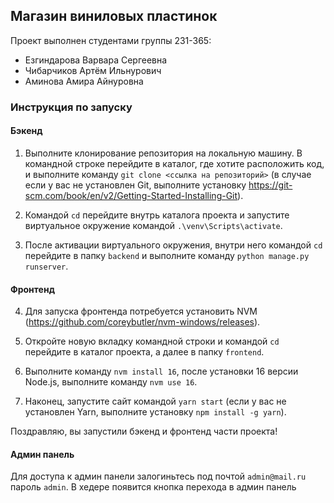 ## Магазин виниловых пластинок

Проект выполнен студентами группы 231-365:

- Езгиндарова Варвара Сергеевна
- Чибарчиков Артём Ильнурович
- Аминова Амира Айнуровна

### Инструкция по запуску

#### Бэкенд

1. Выполните клонирование репозитория на локальную машину. В командной строке перейдите в каталог, где хотите расположить код, и выполните команду `git clone <ссылка на репозиторий>` (в случае если у вас не установлен Git, выполните установку https://git-scm.com/book/en/v2/Getting-Started-Installing-Git).

2. Командой `cd` перейдите внутрь каталога проекта и запустите виртуальное окружение командой `.\venv\Scripts\activate`.

3. После активации виртуального окружения, внутри него командой `cd` перейдите в папку `backend` и выполните команду `python manage.py runserver`.

#### Фронтенд

4. Для запуска фронтенда потребуется установить NVM (https://github.com/coreybutler/nvm-windows/releases).

5. Откройте новую вкладку командной строки и командой `cd` перейдите в каталог проекта, а далее в папку `frontend`.

6. Выполните команду `nvm install 16`, после установки 16 версии Node.js, выполните команду `nvm use 16`.

7. Наконец, запустите сайт командой `yarn start` (если у вас не установлен Yarn, выполните установку `npm install -g yarn`).

Поздравляю, вы запустили бэкенд и фронтенд части проекта!


#### Админ панель
 Для доступа к админ панели залогиньтесь под почтой `admin@mail.ru` пароль `admin`. В хедере появится кнопка перехода
 в админ панель